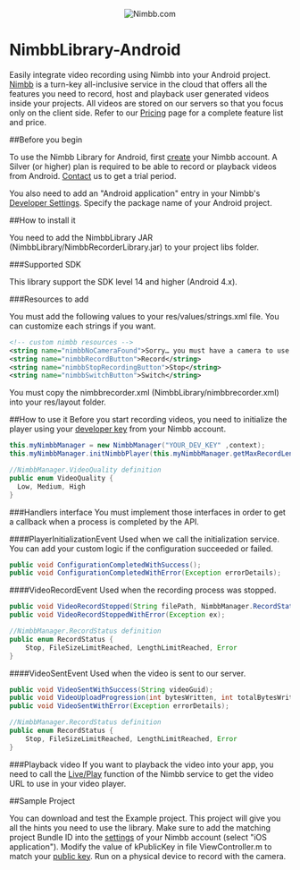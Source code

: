 <p align="center" >
  <img src="http://service.nimbb.com/Images/logo.png" alt="Nimbb.com" title="Nimbb.com">
</p>

NimbbLibrary-Android
================

Easily integrate video recording using Nimbb into your Android project.  [Nimbb](http://nimbb.com) is a turn-key all-inclusive service in the cloud that offers all the features you need to record, host and playback user generated videos inside your projects.  All videos are stored on our servers so that you focus only on the client side.  Refer to our [Pricing](http://nimbb.com/Help/Subscriptions.aspx) page for a complete feature list and price.

##Before you begin

To use the Nimbb Library for Android, first [create](http://nimbb.com/Account/Create.aspx) your Nimbb account.  A Silver (or higher) plan is required to be able to record or playback videos from Android.  [Contact](http://nimbb.com/Help/) us to get a trial period.

You also need to add an "Android application" entry in your Nimbb's [Developer Settings](http://nimbb.com/User/Dev/Settings.aspx).  Specify the package name of your Android project.

##How to install it

You need to add the NimbbLibrary JAR (NimbbLibrary/NimbbRecorderLibrary.jar) to your project libs folder.

###Supported SDK

This library support the SDK level 14 and higher (Android 4.x).

###Resources to add

You must add the following values to your res/values/strings.xml file. You can customize each strings if you want.

```xml
<!-- custom nimbb resources -->
<string name="nimbbNoCameraFound">Sorry… you must have a camera to use this app.</string>
<string name="nimbbRecordButton">Record</string>
<string name="nimbbStopRecordingButton">Stop</string>
<string name="nimbbSwitchButton">Switch</string>
```

You must copy the nimbbrecorder.xml (NimbbLibrary/nimbbrecorder.xml) into your res/layout folder.

##How to use it
Before you start recording videos, you need to initialize the player using your [developer key](http://nimbb.com/User/Dev/Key.aspx) from your Nimbb account.

```java
this.myNimbbManager = new NimbbManager("YOUR_DEV_KEY" ,context);
this.myNimbbManager.initNimbbPlayer(this.myNimbbManager.getMaxRecordLength(), NimbbManager.VideoQuality.High, handler);

//NimbbManager.VideoQuality definition
public enum VideoQuality {
  Low, Medium, High
}
```

###Handlers interface
You must implement those interfaces in order to get a callback when a process is completed by the API.

####PlayerInitializationEvent
Used when we call the initialization service. You can add your custom logic if the configuration succeeded or failed.
```java
public void ConfigurationCompletedWithSuccess();
public void ConfigurationCompletedWithError(Exception errorDetails);
```
####VideoRecordEvent
Used when the recording process was stopped.
```java
public void VideoRecordStopped(String filePath, NimbbManager.RecordStatus status);
public void VideoRecordStoppedWithError(Exception ex);

//NimbbManager.RecordStatus definition
public enum RecordStatus {
    Stop, FileSizeLimitReached, LengthLimitReached, Error
}
```

####VideoSentEvent
Used when the video is sent to our server.
```java
public void VideoSentWithSuccess(String videoGuid);
public void VideoUploadProgression(int bytesWritten, int totalBytesWritten, long totalBytesExpectedToWrite);
public void VideoSentWithError(Exception errorDetails);

//NimbbManager.RecordStatus definition
public enum RecordStatus {
    Stop, FileSizeLimitReached, LengthLimitReached, Error
}
```


###Playback video
If you want to playback the video into your app, you need to call the  [Live/Play](http://nimbb.com/Doc/Dev/Service/Live/Play.aspx) function of the Nimbb service to get the video URL to use in your video player.


##Sample Project

You can download and test the Example project. This project will give you all the hints you need to use the library. Make sure to add the matching project Bundle ID into the [settings](http://nimbb.com/User/Dev/Settings.aspx) of your Nimbb account (select "iOS application").  Modify the value of kPublicKey in file ViewController.m to match your [public key](http://nimbb.com/User/Dev/Key.aspx).  Run on a physical device to record with the camera.
